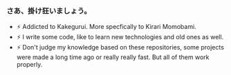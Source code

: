 ### さあ、掛け狂いましょう。

- ⚡ Addicted to Kakegurui. More specfically to Kirari Momobami.
- ⚡ I write some code, like to learn new technologies and old ones as well.
- ⚡ Don't judge my knowledge based on these repositories, some projects were made a long time ago or really really fast. But all of them work properly.
